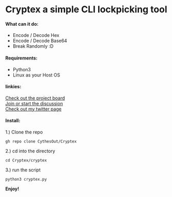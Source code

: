 # Cryptex a simple CLI lockpicking tool 

#### What can it do:
- Encode / Decode Hex
- Encode / Decode Base64
- Break Randomly :D 
  
#### Requirements:  
- Python3 
- Linux as your Host OS
  
#### linkies:  
  [Check out the project board](https://github.com/CythesOut/Cryptex/projects/1)  
  [Join or start the discussion](https://github.com/CythesOut/Cryptex/discussions)  
  [Check out my twitter page](https://twitter.com/CythesOut)

#### Install:  
1.) Clone the repo  
```
gh repo clone CythesOut/Cryptex
```
2.) cd into the directory  
```
cd Cryptex/cryptex
```
3.) run the script  
```
python3 cryptex.py
```
<!---
##### Optional:  
change permissions to +x on cryptex.py  
```
sudo chmod +x cryptex.py
```
Copy cryptex.py into /usr/bin  
```
sudo cp cryptex.py /usr/bin
```
set system alias(BASH | ZSH):  
```
cd
sudo nano ~/.zshrc
#alternatively you can edit bashrc as well: sudo nano ~/.bashrc
#Add this line to the bottom of the file.
alias cryptex="python3 /usr/bin/cryptex.py
#reload zshrc
source ~/.zshrc
```  
You should now be able to run the script by simply typing **cryptex**  
--->
**Enjoy!**
